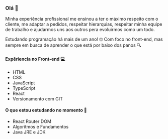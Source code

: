 ### Olá :metal:

Minha experiência profissional me ensinou a ter o máximo respeito com o cliente, me adaptar a pedidos, respeitar hierarquias, respeitar minha equipe de trabalho e ajudarmos uns aos outros pera evoluirmos como um todo.

Estudando programação há mais de um ano! :nerd_face: Com foco no front-end, mas sempre em busca de aprender o que está por baixo dos panos :mag:

#### Expêriencia no Front-end :computer:
- HTML
- CSS
- JavaScript
- TypeScript
- React
- Versionamento com GIT

#### O que estou estudando no momento :book:
- React Router DOM
- Algoritmos e Fundamentos
- Java JRE e JDK

<!--
**LeonardoTorresRodrigues/LeonardoTorresRodrigues** is a ✨ _special_ ✨ repository because its `README.md` (this file) appears on your GitHub profile.

Here are some ideas to get you started:

- 🔭 I’m currently working on ...
- 🌱 I’m currently learning ...
- 👯 I’m looking to collaborate on ...
- 🤔 I’m looking for help with ...
- 💬 Ask me about ...
- 📫 How to reach me: ...
- 😄 Pronouns: ...
- ⚡ Fun fact: ...
-->
